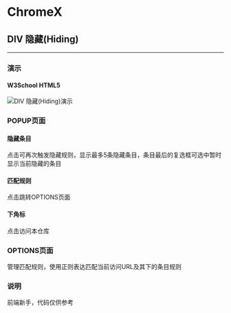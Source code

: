 # ChromeX
## DIV 隐藏(Hiding)
---
### 演示
#### W3School HTML5
![DIV 隐藏(Hiding)演示](http://wx4.sinaimg.cn/large/88b8edc9ly1g64uejt872g20tm06fk7h.gif)

### POPUP页面
#### 隐藏条目
点击可再次触发隐藏规则，显示最多5条隐藏条目，条目最后的复选框可选中暂时显示当前隐藏的条目
#### 匹配规则
点击跳转OPTIONS页面
#### 下角标
点击访问本仓库

### OPTIONS页面
管理匹配规则，使用正则表达匹配当前访问URL及其下的条目规则

### 说明
前端新手，代码仅供参考
